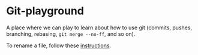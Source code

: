 Git-playground
==============

A place where we can play to learn about how to use git (commits, pushes, branching, rebasing, `git merge --no-ff`, and so on).

To rename a file, follow these [instructions](https://help.github.com/articles/renaming-a-file/).
